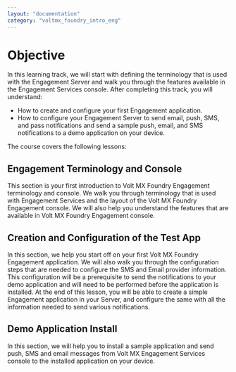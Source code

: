 ```yaml
---
layout: "documentation"
category: "voltmx_foundry_intro_eng"
---
```

                           


Objective
=========

In this learning track, we will start with defining the terminology that is used with the Engagement Server and walk you through the features available in the Engagement Services console. After completing this track, you will understand:

*   How to create and configure your first Engagement application.
*   How to configure your Engagement Server to send email, push, SMS, and pass notifications and send a sample push, email, and SMS notifications to a demo application on your device.

The course covers the following lessons:

Engagement Terminology and Console
----------------------------------

This section is your first introduction to Volt MX Foundry Engagement terminology and console. We walk you through terminology that is used with Engagement Services and the layout of the Volt MX Foundry Engagement console. We will also help you understand the features that are available in Volt MX Foundry Engagement console.

Creation and Configuration of the Test App
------------------------------------------

In this section, we help you start off on your first Volt MX Foundry Engagement application. We will also walk you through the configuration steps that are needed to configure the SMS and Email provider information. This configuration will be a prerequisite to send the notifications to your demo application and will need to be performed before the application is installed. At the end of this lesson, you will be able to create a simple Engagement application in your Server, and configure the same with all the information needed to send various notifications.

Demo Application Install
------------------------

In this section, we will help you to install a sample application and send push, SMS and email messages from Volt MX Engagement Services console to the installed application on your device.
